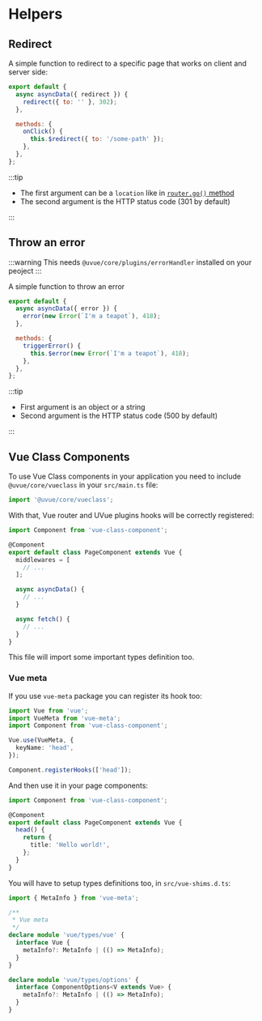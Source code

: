 # Helpers

## Redirect

A simple function to redirect to a specific page that works on client and server side:

```js
export default {
  async asyncData({ redirect }) {
    redirect({ to: '' }, 302);
  },

  methods: {
    onClick() {
      this.$redirect({ to: '/some-path' });
    },
  },
};
```

:::tip

- The first argument can be a `location` like in [`router.go()` method](https://router.vuejs.org/guide/essentials/navigation.html#router-push-location-oncomplete-onabort)
- The second argument is the HTTP status code (301 by default)

:::

## Throw an error

:::warning
This needs `@uvue/core/plugins/errorHandler` installed on your peoject
:::

A simple function to throw an error

```js
export default {
  async asyncData({ error }) {
    error(new Error(`I'm a teapot`), 418);
  },

  methods: {
    triggerError() {
      this.$error(new Error(`I'm a teapot`), 418);
    },
  },
};
```

:::tip

- First argument is an object or a string
- Second argument is the HTTP status code (500 by default)

:::

## Vue Class Components

To use Vue Class components in your application you need to include `@uvue/core/vueclass`
in your `src/main.ts` file:

```ts
import '@uvue/core/vueclass';
```

With that, Vue router and UVue plugins hooks will be correctly registered:

```ts
import Component from 'vue-class-component';

@Component
export default class PageComponent extends Vue {
  middlewares = [
    // ...
  ];

  async asyncData() {
    // ...
  }

  async fetch() {
    // ...
  }
}
```

This file will import some important types definition too.

### Vue meta

If you use `vue-meta` package you can register its hook too:

```ts
import Vue from 'vue';
import VueMeta from 'vue-meta';
import Component from 'vue-class-component';

Vue.use(VueMeta, {
  keyName: 'head',
});

Component.registerHooks(['head']);
```

And then use it in your page components:

```ts
import Component from 'vue-class-component';

@Component
export default class PageComponent extends Vue {
  head() {
    return {
      title: 'Hello world!',
    };
  }
}
```

You will have to setup types definitions too, in `src/vue-shims.d.ts`:

```ts
import { MetaInfo } from 'vue-meta';

/**
 * Vue meta
 */
declare module 'vue/types/vue' {
  interface Vue {
    metaInfo?: MetaInfo | (() => MetaInfo);
  }
}

declare module 'vue/types/options' {
  interface ComponentOptions<V extends Vue> {
    metaInfo?: MetaInfo | (() => MetaInfo);
  }
}
```
